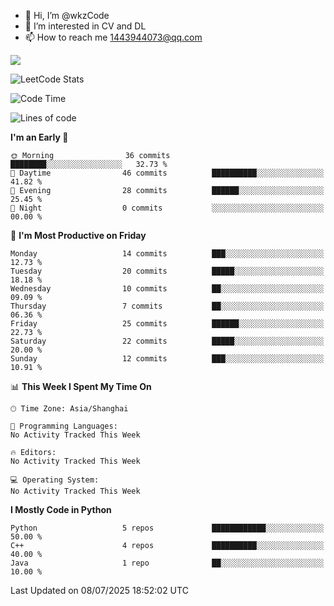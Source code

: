 - 👋 Hi, I’m @wkzCode
- 👀 I’m interested in CV and DL
- 📫 How to reach me 1443944073@qq.com  
<a href="https://github.com/anuraghazra/github-readme-stats">
  <img align="center" src="https://github-readme-stats.vercel.app/api?username=wkzCode&show_icons=true" />
</a>  

![LeetCode Stats](https://leetcard.jacoblin.cool/wkzCode?theme=wtf&font=Tajawal&ext=activity&site=cn)

<!---
[![Anurag's GitHub stats](https://github-readme-stats.vercel.app/api?username=wkzCode&show_icons=true)](https://github.com/anuraghazra/github-readme-stats)
[![Top Langs](https://github-readme-stats.vercel.app/api/top-langs/?username=wkzCode)](https://github.com/anuraghazra/github-readme-stats)
<!--START_SECTION:waka-->
![Code Time](http://img.shields.io/badge/Code%20Time-112%20hrs%202%20mins-blue)

![Lines of code](https://img.shields.io/badge/From%20Hello%20World%20I%27ve%20Written-20.0%20thousand%20lines%20of%20code-blue)

**I'm an Early 🐤** 

```text
🌞 Morning                36 commits          ████████░░░░░░░░░░░░░░░░░   32.73 % 
🌆 Daytime                46 commits          ██████████░░░░░░░░░░░░░░░   41.82 % 
🌃 Evening                28 commits          ██████░░░░░░░░░░░░░░░░░░░   25.45 % 
🌙 Night                  0 commits           ░░░░░░░░░░░░░░░░░░░░░░░░░   00.00 % 
```
📅 **I'm Most Productive on Friday** 

```text
Monday                   14 commits          ███░░░░░░░░░░░░░░░░░░░░░░   12.73 % 
Tuesday                  20 commits          █████░░░░░░░░░░░░░░░░░░░░   18.18 % 
Wednesday                10 commits          ██░░░░░░░░░░░░░░░░░░░░░░░   09.09 % 
Thursday                 7 commits           ██░░░░░░░░░░░░░░░░░░░░░░░   06.36 % 
Friday                   25 commits          ██████░░░░░░░░░░░░░░░░░░░   22.73 % 
Saturday                 22 commits          █████░░░░░░░░░░░░░░░░░░░░   20.00 % 
Sunday                   12 commits          ███░░░░░░░░░░░░░░░░░░░░░░   10.91 % 
```


📊 **This Week I Spent My Time On** 

```text
🕑︎ Time Zone: Asia/Shanghai

💬 Programming Languages: 
No Activity Tracked This Week

🔥 Editors: 
No Activity Tracked This Week

💻 Operating System: 
No Activity Tracked This Week
```

**I Mostly Code in Python** 

```text
Python                   5 repos             ████████████░░░░░░░░░░░░░   50.00 % 
C++                      4 repos             ██████████░░░░░░░░░░░░░░░   40.00 % 
Java                     1 repo              ██░░░░░░░░░░░░░░░░░░░░░░░   10.00 % 
```




 Last Updated on 08/07/2025 18:52:02 UTC
<!--END_SECTION:waka-->
<!---
wkzCode/wkzCode is a ✨ special ✨ repository because its `README.md` (this file) appears on your GitHub profile.
You can click the Preview link to take a look at your changes.
--->
